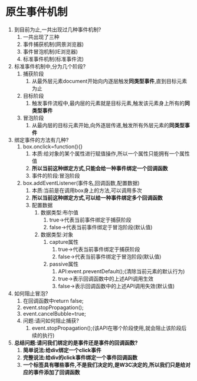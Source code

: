 # 原生事件机制

1. 到目前为止,一共出现过几种事件机制?
   1. 一共出现了三种
   2. 事件捕获机制(网景浏览器)
   3. 事件冒泡机制(IE浏览器)
   4. 标准事件机制(标准事件流)
2. 标准事件机制中,分为几个阶段?
   1. 捕获阶段
      1. 从最外层元素document开始向内逐层触发**同类型事件**,直到目标元素为止
   2. 目标阶段
      1. 触发事件流程中,最内层的元素就是目标元素,触发该元素身上所有的**同类型事件**
   3. 冒泡阶段
      1. 从最内层的目标元素开始,向外逐层传递,触发所有外层元素的**同类型事件**
3. 绑定事件的方法有几种?
   1. box.onclick=function(){}
      1. 本质:给对象的某个属性进行赋值操作,所以一个属性只能拥有一个属性值
      2. **所以当前这种绑定方式,只能会给一种事件绑定一个回调函数**
      3. 事件的阶段:冒泡阶段
   2. box.addEventListener(事件名,回调函数,配置数据)
      1. 本质:当前是在调用box身上的方法,可以调用多次
      2. **所以当前这种绑定方式,可以给一种事件绑定多个回调函数**
      3. 配置数据
         1. 数据类型:布尔值
            1. true->代表当前事件绑定于捕获阶段
            2. false->代表当前事件绑定于冒泡阶段(默认值)
         2. 数据类型:对象
            1. capture属性
               1. true->代表当前事件绑定于捕获阶段
               2. false->代表当前事件绑定于冒泡阶段(默认值)
            2. passive属性
               1. API:event.preventDefault();(清除当前元素的默认行为)
               2. true->表示回调函数中的上述API调用生效
               3. false->表示回调函数中的上述API调用失效(默认值)
4. 如何阻止冒泡?
   1. 在回调函数中return false;
   2. event.stopPropagation();
   3. event.cancelBubble=true;
   4. 问题:请问如何阻止捕获?
      1. event.stopPropagation();(该API在哪个阶段使用,就会阻止该阶段后续的执行)
5. **总结问题:请问我们绑定的是事件还是事件的回调函数?**
   1. **简单说法:给div绑定一个click事件**
   2. **完整说法:给div的click事件绑定一个事件回调函数**
   3. **一个标签具有哪些事件,不是我们决定的,是W3C决定的,所以我们只是给对应的事件添加了回调函数**